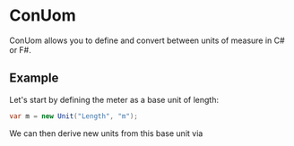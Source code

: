 # ConUom
ConUom allows you to define and convert between units of measure in C# or F#.
## Example
Let's start by defining the meter as a base unit of length:
```csharp
var m = new Unit("Length", "m");
```
We can then derive new units from this base unit via 
<!--stackedit_data:
eyJoaXN0b3J5IjpbLTU2MDU1OTg2NV19
-->